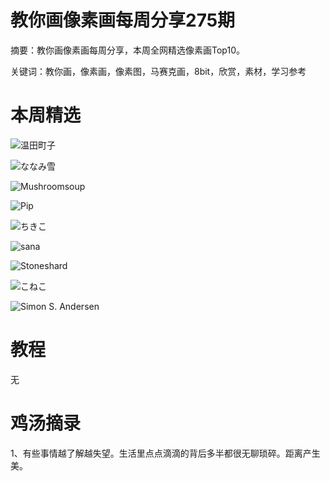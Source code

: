 # 教你画像素画每周分享275期


  摘要：教你画像素画每周分享，本周全网精选像素画Top10。

  关键词：教你画，像素画，像素图，马赛克画，8bit，欣赏，素材，学习参考

# 本周精选

![温田町子](https://pbs.twimg.com/media/GHFHPBLaMAAJtSF?format=jpg&name=900x900)

![ななみ雪](https://pbs.twimg.com/media/GG_TvyuaQAAcv2H?format=jpg&name=medium)

![Mushroomsoup](https://pbs.twimg.com/media/GG7p59UboAA5RDl?format=png&name=medium)

![Pip](https://pbs.twimg.com/media/GHB0xm1a0AAxvlR?format=png&name=medium)

![ちきこ](https://pbs.twimg.com/media/GG_SBrGbgAAJHJg?format=jpg&name=900x900)

![sana](https://pbs.twimg.com/media/F6em01Tb0AAMgBa?format=png&name=medium)

![Stoneshard](https://pbs.twimg.com/media/GG8yVHfbIAAvEc0?format=png&name=medium)

![こねこ](https://pbs.twimg.com/media/GG_J-rcaEAA6QhR?format=png&name=medium)

![Simon S. Andersen](https://pbs.twimg.com/media/E2qmpO9XEAMczJ-?format=png&name=medium)

# 教程

无


# 鸡汤摘录

1、有些事情越了解越失望。生活里点点滴滴的背后多半都很无聊琐碎。距离产生美。